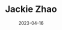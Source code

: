 ---
title: Jackie Zhao
link : https://jzhao.xyz/
tags: ["personal site", "blog"]
date: 2023-04-16
---